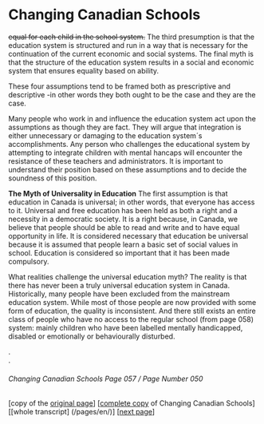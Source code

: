 # Changing Canadian Schools
~~equal for each child in the school system.~~ The third presumption is that the education system is structured and run in a way that is necessary for the continuation of the current economic and social systems. The final myth is that the structure of the education system results in a social and economic system that ensures equality based on ability.  

These four assumptions tend to be framed both as prescriptive and descriptive -in other words they both ought to be the case and they are the case.  

Many people who work in and influence the education system act upon the assumptions as though they are fact.
They will argue that integration is either unnecessary or damaging to the education system´s accomplishments. Any person who challenges the educational system by attempting to integrate children with mental hancaps will encounter the resistance of these teachers and administrators. It is important to understand their position based on these assumptions and to decide the soundness of this position.  

**The Myth of Universality in Education**
The first assumption is that education in Canada is universal; in other words, that everyone has access to it. Universal and free education has been held as both a right and a necessity in a democratic society. It is a right because, in Canada, we believe that people should be able to read and write and to have equal opportunity in life. It is considered necessary that education be universal because it is assumed that people learn a basic set of social values in school. Education is considered so important that it has been made compulsory.  

What realities challenge the universal education myth? The reality is that there has never been a truly universal education system in Canada. Historically, many people have been excluded from the mainstream education system. While most of those people are now provided with some form of education, the quality is inconsistent. And there still exists an entire class of people who have no access to the regular school (from page 058) system: mainly children who have been labelled mentally
handicapped, disabled or emotionally or behaviourally disturbed.  

.  
.  

###### Changing Canadian Schools Page 057 / Page Number 050

[copy of the [original page](/copies-from-original/CCS057-page050.png)]
[[complete copy](/copies-from-original/BestCopy_Changing_Canadian_Schools_Perspectives_on_Disability_and_Inclusion.pdf) of Changing Canadian Schools]
[[whole transcript] (/pages/en/)]
[[next page](Changing_Canadian_Schools-058)]
